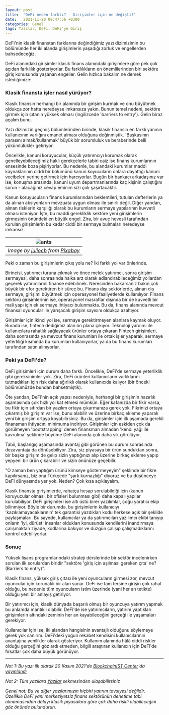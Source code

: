 ```yaml
---
layout: post
title:  "DeFi neden farklı? - Girişimler için ne değişti?"
date:   2021-11-20 08:47:56 +0300
categories: Genel
tags: Yazılar, DeFi, DeFi'ye Giriş
---
```


DeFi'nin klasik finanstan farklarına değindiğimiz yazı dizimizimin bu bölümünde her iki alanda girişimlerin yaşadığı zorluk ve engellerden bahsedeceğiz. 

DeFi alanındaki girişimler klasik finans alanındaki girişimlere göre pek çok açıdan farklılık gösteriyorlar. Bu farklılıkların en önemlilerinden biri sektöre giriş konusunda yaşanan engeller. Gelin hızlıca bakalım ne demek istediğimize: 

### Klasik finansta işler nasıl yürüyor?
Klasik finansın herhangi bir alanında bir girişim kurmak ve onu büyütmek oldukça zor hatta neredeyse imkansıza yakın. Bunun temel nedeni, sektöre girmek için çıtanın yüksek olması (ingilizcede 'barriers to entry'). Gelin biraz açalım bunu. 

Yazı dizimizin geçmiş bölümlerinden birinde, klasik finansın en farklı yanının kullanıcının varlığını emanet alması olduğuna değinmiştik. 'Başkasının parasını almak/kullanmak' büyük bir sorumluluk ve beraberinde belli yükümlülükler getiriyor. 

Öncelikle, kanuni koruyucular, küçük yatırımcıyı korumak olarak genelleyebileceğimiz haklı gerekçelerle tabiri caiz ise finans kurumlarının ensesinde boza pişiriyorlar. Bu nedenle, bu alandaki kurumlar maddi kaynaklarının ciddi bir bölümünü kanun koyucuların onlara dayattığı kanuni vecibeleri yerine getirmek için harcıyorlar. Bugün bir bankacı arkadaşınız var ise, konuşma arasında, kanuni uyum departmanlarında kaç kişinin çalıştığını sorun - alacağınız cevap eminim sizi çok şaşırtacaktır. 

Kanun koruyucuların finans kurumlarından beklentileri, tutulan defterlerin ya da alınan aksiyonların mevzuata uygun olması ile sınırlı değil. Diğer yandan, alınan risklerin karşılığı olarak bu kurumların sermaye yapılarının kuvvetli olması isteniyor.  İşte, bu maddi gerekliklik sektöre yeni girişimlerin girmesinin önündeki en büyük engel. Zira, bir avuç hevesli tarafından kurulan girişimlerin bu kadar ciddi bir sermaye bulmaları neredeyse imkansız. 

| ![ants](/assets/ant-gfaba07ee2_800.jpg)|
|:--:| 
| *Image by [juliocb](https://pixabay.com/users/juliocb-7022246/) from [Pixabay](https://pixabay.com/)*|

Peki o zaman bu girişimlerin çıkış yolu ne? İki farklı yol var önlerinde. 

Birincisi, yatırımcı turuna çıkmak ve önce melek yatırımcı, sonra girişim sermayesi, daha sonrasında halka arz olarak adlandırabileceğimiz yollardan geçerek yatırımlarını finanse edebilmek. Neresinden bakarsanız bakın çok büyük bir efor gerektiren bir süreç bu. Finans dışı sektörlerde, alınan dış sermaye, girişimi büyütmek için operasyonel faaliyetlerde kullanılıyor. Finans sektörü girişimlerinin ise, operasyonel masraflar dışında bir de kuvvetli bir mali yapı için ek sermaye ihtiyacı bulunmakta. Bu da, finans alanında mevcut finansal oyuncular ile yarışacak girişim sayısını oldukça azaltıyor. 

Girişimler için ikinci yol ise, sermaye gerektirmeyen alanlara kaymak oluyor. Burada ise, fintech dediğimiz alan ön plana çıkıyor. Teknoloji yardımı ile kullanıcılara rahatlık sağlayacak ürünler ortaya çıkaran Fintech girişimleri, daha sonrasında ya mevcut finans kurumları ile ortak işler yaparak, sermaye yeterliliği kısmında bu kurumları kullanıyorlar, ya da bu finans kurumları tarafından satın alınıyorlar. 

### Peki ya DeFi'de?
DeFi girişimleri için durum daha farklı. Öncelikle, DeFi'de sermaye yeterliklik gibi gereksinimler yok. Zira, DeFi ürünleri kullanıcıların varlıklarını tutmadıkları için risk daha ağırlıklı olarak kullanıcıda kalıyor (bir önceki bölümümüzde bundan bahsetmiştik).

Öte yandan, DeFi'nin açık yapısı nedeniyle, herhangi bir girişimin hazırlık aşamasında çok hızlı yol kat etmesi mümkün. Eğer kafanızda bir fikir varsa, bu fikir için sıfırdan bir yazılım ortaya çıkarmanıza gerek yok. Fikrinizi ortaya çıkarmış bir girişim var ise, bunu alabilir ve üzerine birkaç ekleme yaparak yeni bir girişim ortaya koyabilirsiniz. Bu da, girişimler için ilk aşamada gerekli finansman ihtiyacını minimuma indiriyor. Girişimler için eskiden çok da görülmeyen 'bootstrapping' denen finansman almadan 'kendi yağı ile kavrulma' şeklinde büyüme DeFi alanında çok daha sık görülüyor. 

Tabii, başlangıç aşamasında avantaj gibi görünen bu durum sonrasında dezavantaja da dönüşebiliyor. Zira, siz piyasaya bir ürün sunduktan sonra, bir başka girişim de gelip sizin yaptığınızı alıp üzerine birkaç ekleme yapıp yepyeni bir ürün çıkarabilir ve sizin önünüze geçebilir. 

"O zaman ben yaptığım ürünü kimseye göstermeyeyim" şeklinde bir fikre kapılırsanız, biz ona Türkçede "şark kurnazlığı" diyoruz ve bu düşünceye DeFi dünyasında yer yok. Neden? Çok kısa açıklayalım.

Klasik finansta girişimlerde, rahatça hesap sorulabildiği için (kanun koruyucular olması, bir ofisleri bulunması gibi) daha kapalı yapılar kurulabiliyor. DeFi girişimleri ise altı üstü birer yazılımlar, çoğu yaratıcı ekip bilinmiyor. Böyle bir durumda, bu girişimlerin kullanıcıyı 'kazıklamayacaklarının' tek garantisi yazdıkları kodu herkese açık bir şekilde paylaşmaları. Bu sayede, kullanıcılar ya da yatırımcıları yazılımcı ekibi tanıyıp onların 'iyi, dürüst' insanlar oldukları konusunda kendilerini inandırmaya çalışmaktan ziyade, kodlarına bakıyor ve düzgün çalışıp çalışmadıklarını kontrol edebiliyorlar.

### Sonuç
Yüksek lisans programlarındaki strateji derslerinde bir sektör incelenirken sorulan ilk sorulardan biridir "sektöre 'giriş için aşılması gereken çıta' ne? (Barriers to entry)". 

Klasik finans, yüksek giriş çıtası ile yeni oyuncuların girmesi zor, mevcut oyuncular için korunaklı bir alan sunar. DeFi ise tam tersine girişin çok rahat olduğu, bu nedenle tüm oyuncuların istim üzerinde (yani her an tetikte) olduğu yeni bir anlayış getiriyor.

Bir yatırımcı için, klasik dünyada başarılı olmuş bir oyuncuya yatırım yapmak bu anlamda mantıklı olabilir. DeFi'de ise yatırımcıların, yatırım yaptıkları girişimlerin altındaki zeminin her an kayabileceğini gerçeği ile yaşamaları gerekiyor.

Kullanıcılar için ise, iki alandan hangisinin avantajlı olduğunu söylemeye gerek yok sanırım. DeFi'deki yoğun rekabet kendisini kullanıcılarının avantajına yenilikler olarak gösteriyor. Kullanım alanında hâlâ ciddi riskler olduğu gerçeğini göz ardı etmeden, bilgili araştıran kullanıcın için DeFi'de fırsatlar çok daha büyük görünüyor.

---

*Not 1: Bu yazı ilk olarak 20 Kasım 2021'de [BlockchainIST Center](https://medium.com/blockchainist-center)'da [yayınlandı]()*

*Not 2: Tüm yazılara [Yazılar](/articles/) sekmesinden ulaşabilirsiniz*

*Genel not: Bu ve diğer yazılarımızın hiçbiri yatırım tavsiyesi değildir. Özellikle DeFi yani merkeziyetsiz finans sektörünün denetime tabi olmamasından dolayı klasik piyasalara göre çok daha riskli olabileceğini göz önünde bulundurun.* 
